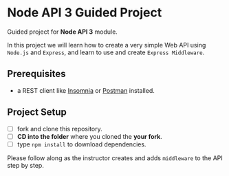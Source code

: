 # Node API 3 Guided Project

Guided project for **Node API 3** module.

In this project we will learn how to create a very simple Web API using `Node.js` and `Express`, and learn to use and create `Express Middleware`.

## Prerequisites

- a REST client like [Insomnia](https://insomnia.rest/download/) or [Postman](https://www.getpostman.com/downloads/) installed.

## Project Setup

- [ ] fork and clone this repository.
- [ ] **CD into the folder** where you cloned the **your fork**.
- [ ] type `npm install` to download dependencies.

Please follow along as the instructor creates and adds `middleware` to the API step by step.
